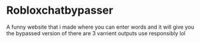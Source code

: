 # Robloxchatbypasser

A funny website that i made where you can enter words and it will give you the bypassed version of
there are 3 varrient outputs use responsibly lol
